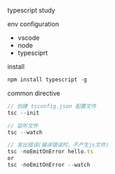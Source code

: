 typescript study

env configuration

* vscode
* node
* typesciprt

install

```js
npm install typescript -g
```

common directive

```js
// 创建 tsconfig.json 配置文件
tsc --init

// 监听文件
tsc --watch

// 发出错误(编译错误时，不产生js文件)
tsc -noEmitOnError hello.ts 
or
tsc -noEmitOnError --watch
```